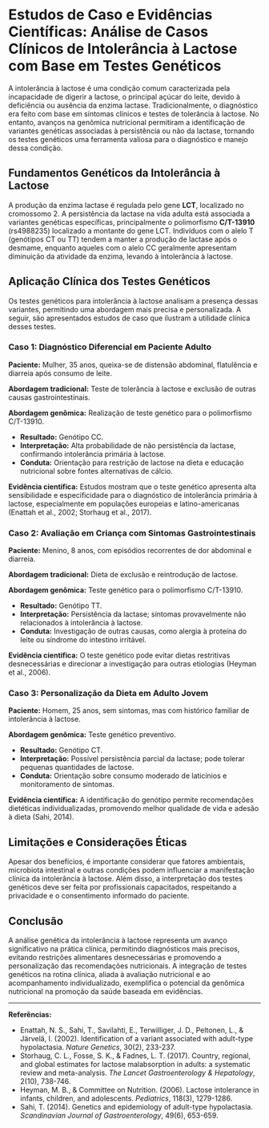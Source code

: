 
# Estudos de Caso e Evidências Científicas: Análise de Casos Clínicos de Intolerância à Lactose com Base em Testes Genéticos

A intolerância à lactose é uma condição comum caracterizada pela incapacidade de digerir a lactose, o principal açúcar do leite, devido à deficiência ou ausência da enzima lactase. Tradicionalmente, o diagnóstico era feito com base em sintomas clínicos e testes de tolerância à lactose. No entanto, avanços na genômica nutricional permitiram a identificação de variantes genéticas associadas à persistência ou não da lactase, tornando os testes genéticos uma ferramenta valiosa para o diagnóstico e manejo dessa condição.

## Fundamentos Genéticos da Intolerância à Lactose

A produção da enzima lactase é regulada pelo gene **LCT**, localizado no cromossomo 2. A persistência da lactase na vida adulta está associada a variantes genéticas específicas, principalmente o polimorfismo **C/T-13910** (rs4988235) localizado a montante do gene LCT. Indivíduos com o alelo T (genótipos CT ou TT) tendem a manter a produção de lactase após o desmame, enquanto aqueles com o alelo CC geralmente apresentam diminuição da atividade da enzima, levando à intolerância à lactose.

## Aplicação Clínica dos Testes Genéticos

Os testes genéticos para intolerância à lactose analisam a presença dessas variantes, permitindo uma abordagem mais precisa e personalizada. A seguir, são apresentados estudos de caso que ilustram a utilidade clínica desses testes.

### Caso 1: Diagnóstico Diferencial em Paciente Adulto

**Paciente:** Mulher, 35 anos, queixa-se de distensão abdominal, flatulência e diarreia após consumo de leite.

**Abordagem tradicional:** Teste de tolerância à lactose e exclusão de outras causas gastrointestinais.

**Abordagem genômica:** Realização de teste genético para o polimorfismo C/T-13910.

- **Resultado:** Genótipo CC.
- **Interpretação:** Alta probabilidade de não persistência da lactase, confirmando intolerância primária à lactose.
- **Conduta:** Orientação para restrição de lactose na dieta e educação nutricional sobre fontes alternativas de cálcio.

**Evidência científica:** Estudos mostram que o teste genético apresenta alta sensibilidade e especificidade para o diagnóstico de intolerância primária à lactose, especialmente em populações europeias e latino-americanas (Enattah et al., 2002; Storhaug et al., 2017).

### Caso 2: Avaliação em Criança com Sintomas Gastrointestinais

**Paciente:** Menino, 8 anos, com episódios recorrentes de dor abdominal e diarreia.

**Abordagem tradicional:** Dieta de exclusão e reintrodução de lactose.

**Abordagem genômica:** Teste genético para o polimorfismo C/T-13910.

- **Resultado:** Genótipo TT.
- **Interpretação:** Persistência da lactase; sintomas provavelmente não relacionados à intolerância à lactose.
- **Conduta:** Investigação de outras causas, como alergia à proteína do leite ou síndrome do intestino irritável.

**Evidência científica:** O teste genético pode evitar dietas restritivas desnecessárias e direcionar a investigação para outras etiologias (Heyman et al., 2006).

### Caso 3: Personalização da Dieta em Adulto Jovem

**Paciente:** Homem, 25 anos, sem sintomas, mas com histórico familiar de intolerância à lactose.

**Abordagem genômica:** Teste genético preventivo.

- **Resultado:** Genótipo CT.
- **Interpretação:** Possível persistência parcial da lactase; pode tolerar pequenas quantidades de lactose.
- **Conduta:** Orientação sobre consumo moderado de laticínios e monitoramento de sintomas.

**Evidência científica:** A identificação do genótipo permite recomendações dietéticas individualizadas, promovendo melhor qualidade de vida e adesão à dieta (Sahi, 2014).

## Limitações e Considerações Éticas

Apesar dos benefícios, é importante considerar que fatores ambientais, microbiota intestinal e outras condições podem influenciar a manifestação clínica da intolerância à lactose. Além disso, a interpretação dos testes genéticos deve ser feita por profissionais capacitados, respeitando a privacidade e o consentimento informado do paciente.

## Conclusão

A análise genética da intolerância à lactose representa um avanço significativo na prática clínica, permitindo diagnósticos mais precisos, evitando restrições alimentares desnecessárias e promovendo a personalização das recomendações nutricionais. A integração de testes genéticos na rotina clínica, aliada à avaliação nutricional e ao acompanhamento individualizado, exemplifica o potencial da genômica nutricional na promoção da saúde baseada em evidências.

---

**Referências:**

- Enattah, N. S., Sahi, T., Savilahti, E., Terwilliger, J. D., Peltonen, L., & Järvelä, I. (2002). Identification of a variant associated with adult-type hypolactasia. *Nature Genetics*, 30(2), 233-237.
- Storhaug, C. L., Fosse, S. K., & Fadnes, L. T. (2017). Country, regional, and global estimates for lactose malabsorption in adults: a systematic review and meta-analysis. *The Lancet Gastroenterology & Hepatology*, 2(10), 738-746.
- Heyman, M. B., & Committee on Nutrition. (2006). Lactose intolerance in infants, children, and adolescents. *Pediatrics*, 118(3), 1279-1286.
- Sahi, T. (2014). Genetics and epidemiology of adult-type hypolactasia. *Scandinavian Journal of Gastroenterology*, 49(6), 653-659.
```
